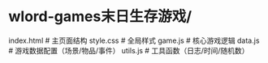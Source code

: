 # wlord-games末日生存游戏/

index.html       # 主页面结构
style.css        # 全局样式
game.js          # 核心游戏逻辑
 data.js          # 游戏数据配置（场景/物品/事件）
 utils.js         # 工具函数（日志/时间/随机数）
